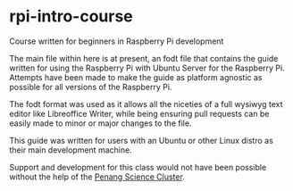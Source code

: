 # rpi-intro-course
Course written for beginners in Raspberry Pi development

The main file within here is at present, an fodt file that contains the guide written for using the Raspberry Pi with Ubuntu Server for the Raspberry Pi. Attempts have been made to make the guide as platform agnostic as possible for all versions of the Raspberry Pi.

The fodt format was used as it allows all the niceties of a full wysiwyg text editor like Libreoffice Writer, while being ensuring pull requests can be easily made to minor or major changes to the file.

This guide was written for users with an Ubuntu or other Linux distro as their main development machine.

Support and development for this class would not have been possible without the help of the [Penang Science Cluster](https://www.pscpen.com/).
